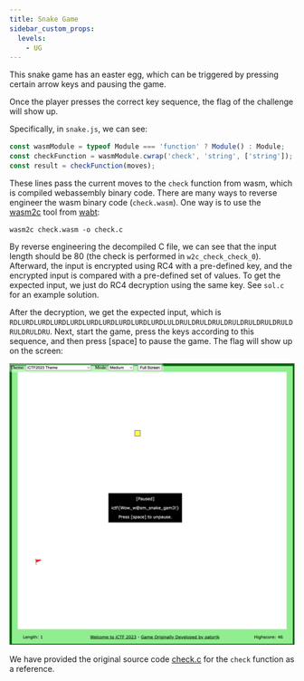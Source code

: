 ```yaml
---
title: Snake Game
sidebar_custom_props:
  levels:
    - UG
---
```


This snake game has an easter egg, which can be triggered by pressing certain arrow keys and pausing the game.

Once the player presses the correct key sequence, the flag of the challenge will show up.

Specifically, in `snake.js`, we can see:

```JavaScript
const wasmModule = typeof Module === 'function' ? Module() : Module;
const checkFunction = wasmModule.cwrap('check', 'string', ['string']);
const result = checkFunction(moves);
```

These lines pass the current moves to the `check` function from wasm, which is compiled webassembly binary code. There are many ways to reverse engineer the wasm binary code (`check.wasm`). One way is to use the [wasm2c](https://github.com/WebAssembly/wabt/blob/main/wasm2c/README.md) tool from [wabt](https://github.com/WebAssembly/wabt/tree/main):

```
wasm2c check.wasm -o check.c
```

By reverse engineering the decompiled C file, we can see that the input length should be 80 (the check is performed in `w2c_check_check_0`). Afterward, the input is encrypted using RC4 with a pre-defined key, and the encrypted input is compared with a pre-defined set of values. To get the expected input, we just do RC4 decryption using the same key. See `sol.c` for an example solution.

After the decryption, we get the expected input, which is `RDLURDLURDLURDLURDLURDLURDLURDLURDLURDLULDRULDRULDRULDRULDRULDRULDRULDRULDRULDRU`. Next, start the game, press the keys according to this sequence, and then press [space] to pause the game. The flag will show up on the screen:

![img](./flag.png)

We have provided the original source code [check.c](./check.c) for the `check` function as a reference.
